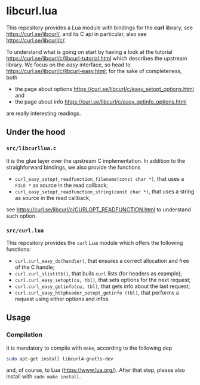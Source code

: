 # libcurl.lua

This repository provides a Lua module with bindings for the **curl** library, see https://curl.se/libcurl/, and its C api in particular, also see https://curl.se/libcurl/c/.

To understand what is going on start by having a look at the tutorial https://curl.se/libcurl/c/libcurl-tutorial.html which describes the upstream library. We focus on the *easy* interface, so head to https://curl.se/libcurl/c/libcurl-easy.html; for the sake of completeness, both 

- the page about options https://curl.se/libcurl/c/easy_setopt_options.html and 
- the page about info https://curl.se/libcurl/c/easy_getinfo_options.html

are really interesting readings.

## Under the hood

### `src/libcurllua.c`

It is the glue layer over the upstream C implementation. In addition to the straighforward bindings, we also provide the functions

- `curl_easy_setopt_readfunction_filename(const char *)`, that uses a `FILE *` as source in the read callback;
- `curl_easy_setopt_readfunction_string(const char *)`, that uses a string as source in the read callback,

see https://curl.se/libcurl/c/CURLOPT_READFUNCTION.html to understand such option.

### `src/curl.lua`

This repository provides the `curl` Lua module which offers the following functions:
- `curl.curl_easy_do(handler)`, that ensures a correct allocation and free of the C handle;
- `curl.curl_slist(tbl)`, that buils `curl` lists (for headers as example);
- `curl.curl_easy_setopt(cu, tbl)`, that sets options for the next request;
- `curl.curl_easy_getinfo(cu, tbl)`, that gets info about the last request;
- `curl.curl_easy_httpheader_setopt_getinfo (tbl)`, that performs a request using either options and infos.

## Usage

### Compilation

It is mandatory to compile with `make`, according to the following dep
```bash
sudo apt-get install libcurl4-gnutls-dev
```
and, of course, to Lua (https://www.lua.org/). After that step, please also install with `sudo make install`.
